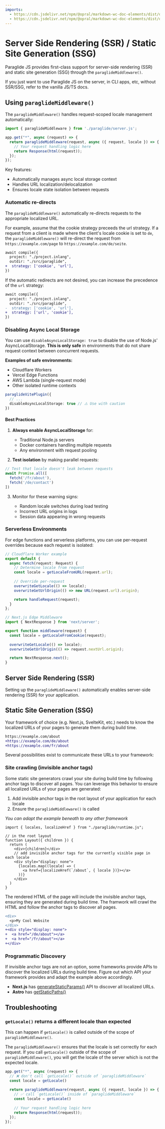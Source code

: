 ```yaml
---
imports:
  - https://cdn.jsdelivr.net/npm/@opral/markdown-wc-doc-elements/dist/doc-video.js
  - https://cdn.jsdelivr.net/npm/@opral/markdown-wc-doc-elements/dist/doc-callout.js
---
```


# Server Side Rendering (SSR) / Static Site Generation (SSG)

Paraglide JS provides first-class support for server-side rendering (SSR) and static site generation (SSG) through the `paraglideMiddleware()`.  

<doc-callout type="tip">
  If you just want to use Paraglide JS on the server, in CLI apps, etc, without SSR/SSG, refer to the vanilla JS/TS docs.
</doc-callout>

## Using `paraglideMiddleware()`

The `paraglideMiddleware()` handles request-scoped locale management automatically:

```ts
import { paraglideMiddleware } from './paraglide/server.js';

app.get("*", async (request) => {
  return paraglideMiddleware(request, async ({ request, locale }) => {
    // Your request handling logic here
    return Response(html(request));
  });
});
```

Key features:

- Automatically manages async local storage context
- Handles URL localization/delocalization
- Ensures locale state isolation between requests

### Automatic re-directs

The `paraglideMiddleware()` automatically re-directs requests to the appropriate localized URL.

For example, assume that the cookie strategy preceeds the url strategy. If a request from a client is made where the client's locale cookie is set to `de`, the `paraglideMiddleware()` will re-direct the request from `https://example.com/page` to `https://example.com/de/seite`. 

```diff
await compile({
  project: "./project.inlang",
  outdir: "./src/paraglide",
+  strategy: ['cookie', 'url'],
})
```

If the automatic redirects are not desired, you can increase the precedence of the `url` strategy: 

```diff
await compile({
  project: "./project.inlang",
  outdir: "./src/paraglide",
-  strategy: ['cookie', 'url'],
+  strategy: ['url', 'cookie'],
})
```

<doc-video src="https://youtu.be/RO_pMjSHgpI"></doc-video>


### Disabling Async Local Storage

You can use `disableAsyncLocalStorage: true` to disable the use of Node.js' AsyncLocalStorage. **This is only safe** in environments that do not share request context between concurrent requests. 

**Examples of safe environments:**

- Cloudflare Workers  
- Vercel Edge Functions
- AWS Lambda (single-request mode)
- Other isolated runtime contexts

```ts
paraglideVitePlugin({
  // ...
  disableAsyncLocalStorage: true // ⚠️ Use with caution
})
```

#### Best Practices

1. **Always enable AsyncLocalStorage** for:
   - Traditional Node.js servers
   - Docker containers handling multiple requests
   - Any environment with request pooling

2. **Test isolation** by making parallel requests:
```ts
// Test that locale doesn't leak between requests
await Promise.all([
  fetch('/fr/about'),
  fetch('/de/contact')
])
```

3. Monitor for these warning signs:

   - Random locale switches during load testing
   - Incorrect URL origins in logs
   - Session data appearing in wrong requests

### Serverless Environments

For edge functions and serverless platforms, you can use per-request overrides because each request is isolated:

```ts
// Cloudflare Worker example
export default {
  async fetch(request: Request) {
    // Determine locale from request
    const locale = getLocaleFromURL(request.url);
    
    // Override per-request
    overwriteGetLocale(() => locale);
    overwriteGetUrlOrigin(() => new URL(request.url).origin);

    return handleRequest(request);
  }
};

// Next.js Edge Middleware
import { NextResponse } from 'next/server';

export function middleware(request) {
  const locale = getLocaleFromCookie(request);
  
  overwriteGetLocale(() => locale);
  overwriteGetUrlOrigin(() => request.nextUrl.origin);

  return NextResponse.next();
}
```

## Server Side Rendering (SSR)

Setting up the `paraglideMiddleware()` automatically enables server-side rendering (SSR) for your application.

## Static Site Generation (SSG)

Your framework of choice (e.g. Next.js, SvelteKit, etc.) needs to know the localized URLs of your pages to generate them during build time. 

```diff
https://example.com/about
+https://example.com/de/about
+https://example.com/fr/about
```

Several possibilities exist to communicate these URLs to your framework:

### Site crawling (invisible anchor tags)

Some static site generators crawl your site during build time by following anchor tags to discover all pages. You can leverage this behavior to ensure all localized URLs of your pages are generated:

1. Add invisible anchor tags in the root layout of your application for each locale
2. Ensure the `paraglideMiddleware()` is called

_You can adapt the example beneath to any other framework_

```tsx
import { locales, localizeHref } from "./paraglide/runtime.js";

// in the root layout
function Layout({ children }) {
  return (
    <div>{children}</div>
    // add invisible anchor tags for the currently visible page in each locale
    <div style="display: none">
      {locales.map((locale) => (
        <a href={localizeHref(`/about`, { locale })}></a>
      ))}
    </div>
  )
}
```

The rendered HTML of the page will include the invisible anchor tags, ensuring they are generated during build time. The framwork will crawl the HTML and follow the anchor tags to discover all pages.

```diff
<div>
  <p>My Cool Website
</div>
+<div style="display: none">
+  <a href="/de/about"></a>
+  <a href="/fr/about"></a>
+</div>
```

### Programmatic Discovery

If invisible anchor tags are not an option, some frameworks provide APIs to discover the localized URLs during build time. Figure out which API your framework provides and adapt the example above accordingly. 

- **Next.js** has [generateStaticParams()](https://nextjs.org/docs/app/api-reference/functions/generate-static-params) API to discover all localized URLs.
- **Astro** has [getStaticPaths()](https://docs.astro.build/en/reference/routing-reference/#getstaticpaths)

## Troubleshooting

### `getLocale()` returns a different locale than expected

This can happen if `getLocale()` is called outside of the scope of `paraglideMiddleware()`. 

The `paraglideMiddleware()` ensures that the locale is set correctly for each request. If you call `getLocale()` outside of the scope of `paraglideMiddleware()`, you will get the locale of the server which is not the expected locale.

```ts
app.get("*", async (request) => {
  // ❌ don't call `getLocale()` outside of `paraglideMiddleware`
  const locale = getLocale()
  
  return paraglideMiddleware(request, async ({ request, locale }) => {
    // ✅ call `getLocale()` inside of `paraglideMiddleware`
    const locale = getLocale()
    
    // Your request handling logic here
    return Response(html(request));
  });
});
